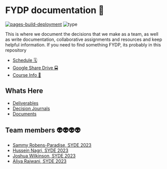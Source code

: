 # FYDP documentation 📕

[![pages-build-deployment](https://github.com/FYDPE/docs/actions/workflows/pages/pages-build-deployment/badge.svg)](https://github.com/FYDPE/docs/actions/workflows/pages/pages-build-deployment)
![type](https://img.shields.io/badge/Type-Documentation-blue)

This is where we document the decisions that we make as a team, as well as write documentation, collaborative assignments and resources and keep helpful information. If you need to find something FYDP, its probably in this repository

- [Schedule 🗓](https://learn.uwaterloo.ca/d2l/le/content/841590/viewContent/4507041/View)
- [Google Share Drive 🚍](https://drive.google.com/drive/folders/1MrEMyx-WuCB6FimR65R9kaUEwUZUXNhH?usp=sharing)
- [Course Info 🏫](https://learn.uwaterloo.ca/d2l/home/841590)

## Whats Here

- [Deliverables](./deliverables/README.md)
- [Decision Journals](./descision-journals/README.md)
- [Documents](./documents/README.md)

## Team members 👽👽👽👽

- [Sammy Robens-Paradise, SYDE 2023](https://github.com/SammyRobensParadise)
- [Hussein Nagri, SYDE 2023](https://github.com/hnagri52)
- [Joshua Wilkinson, SYDE 2023](https://github.com/JJwilkin)
- [Aliya Rajwani, SYDE 2023](https://github.com/rajwanialiya)
